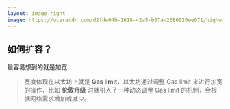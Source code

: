 ```yaml
---
layout: image-right
image: https://ucarecdn.com/d2fde04b-1618-42a5-b07a-2686020ee071/highway6.jpg
---
```


## 如何扩容？
最容易想到的就是加宽  

> 宽度体现在以太坊上就是 **Gas limit**，以太坊通过调整 Gas limit 来进行加宽的操作，比如 **伦敦升级** 时就引入了一种动态调整 Gas limit 的机制，会根据网络需求增加或减少。